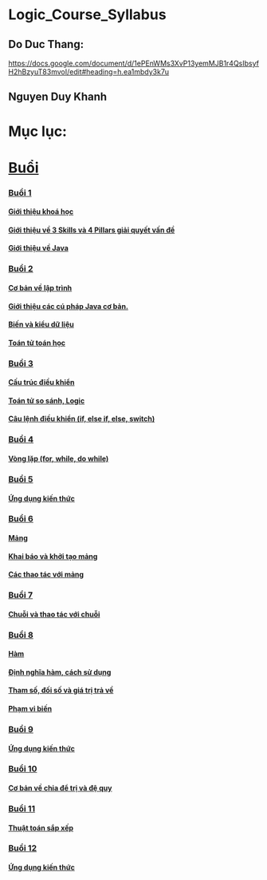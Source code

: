 # Logic_Course_Syllabus

## Do Duc Thang:

https://docs.google.com/document/d/1ePEnWMs3XvP13yemMJB1r4QsIbsyfH2hBzyuT83mvoI/edit#heading=h.ea1mbdy3k7u

## Nguyen Duy Khanh

# Mục lục:

# [Buổi](Buổi)
### [Buổi 1](/Buổi/buổi%201/)
#### [Giới thiệu khoá học](/Buổi/buổi%201/Task1/)
#### [Giới thiệu về 3 Skills và 4 Pillars giải quyết vấn đề](/Buổi/buổi%201/Task2/)
#### [Giới thiệu về Java](/Buổi/buổi%201/Task3/)

### [Buổi 2](/Buổi/buổi%202/)
#### [Cơ bản về lập trình](/Buổi/buổi%202/Task1/)
#### [Giới thiệu các cú pháp Java cơ bản.](/Buổi/buổi%202/Task2/)
#### [Biến và kiểu dữ liệu](/Buổi/buổi%202/Task3/)
#### [Toán tử toán học](/Buổi/buổi%202/Task4/)

### [Buổi 3](/Buổi/buổi%203/)
#### [Cấu trúc điều khiển](/Buổi/buổi%203/Task1/)
#### [Toán tử so sánh, Logic](/Buổi/buổi%203/Task2/)
#### [Câu lệnh điều khiển (if, else if, else, switch)](/Buổi/buổi%203/Task3/)

### [Buổi 4](/Buổi/buổi%204/)
#### [Vòng lặp (for, while, do while)](/Buổi/buổi%204/Task1/)

### [Buổi 5](/Buổi/buổi%205/)
#### [Ứng dụng kiến thức](/Buổi/buổi%205/Task1/)

### [Buổi 6](/Buổi/buổi%206/)
#### [Mảng](/Buổi/buổi%206/Task1/)
#### [Khai báo và khởi tạo mảng](/Buổi/buổi%206/Task2/)
#### [Các thao tác với mảng](/Buổi/buổi%206/Task3/)

### [Buổi 7](/Buổi/buổi%207/)
#### [Chuỗi và thao tác với chuỗi](/Buổi/buổi%207/Task1/)

### [Buổi 8](/Buổi/buổi%208/)
#### [Hàm](/Buổi/buổi%208/Task1/)
#### [Định nghĩa hàm, cách sử dụng](/Buổi/buổi%208/Task2/)
#### [Tham số, đối số và giá trị trả về](/Buổi/buổi%208/Task3/)
#### [Phạm vi biến](/Buổi/buổi%208/Task4)

### [Buổi 9](/Buổi/buổi%209/)
#### [Ứng dụng kiến thức](/Buổi/buổi%209/Task1/)

### [Buổi 10](/Buổi/buổi%2010/)
#### [Cơ bản về chia để trị và đệ quy](/Buổi/buổi%2010/Task1/)

### [Buổi 11](/Buổi/buổi%2011/)
#### [Thuật toán sắp xếp](/Buổi/buổi%2011/Task1/)

### [Buổi 12](/Buổi/buổi%2012/)
#### [Ứng dụng kiến thức](/Buổi/buổi%2012/Task1/)


